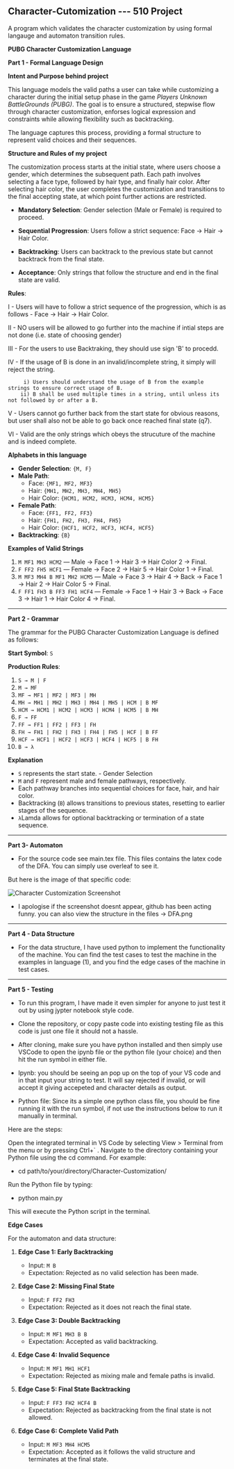 ## Character-Cutomization  --- 510 Project
A program which validates the character customization by using formal langauge and automaton transition rules.




**PUBG Character Customization Language**

**Part 1 - Formal Language Design**

**Intent and Purpose behind project**

This language models the valid paths a user can take while customizing a character during the initial setup phase in the game *Players Unknown BattleGrounds (PUBG)*. The goal is to ensure a structured, stepwise flow through character customization, enforses logical expression and constraints while allowing flexibility such as backtracking. 

The language captures this process, providing a formal structure to represent valid choices and their sequences.

**Structure and Rules of my project**

The customization process starts at the initial state, where users choose a gender, which determines the subsequent path. Each path involves selecting a face type, followed by hair type, and finally hair color. After selecting hair color, the user completes the customization and transitions to the final accepting state, at which point further actions are restricted.

- **Mandatory Selection**: Gender selection (Male or Female) is required to proceed.

- **Sequential Progression**: Users follow a strict sequence: Face → Hair → Hair Color.
- **Backtracking**: Users can backtrack to the previous state but cannot backtrack from the final state.
- **Acceptance**: Only strings that follow the structure and end in the final state are valid.

**Rules**:

I - Users will have to follow a strict sequence of the progression, which is as follows - Face → Hair → Hair Color.

II - NO users will be allowed to go further into the machine if intial steps are not done (i.e. state of choosing gender)

III - For the users to use Backtraking, they should use sign 'B' to procedd.

IV - If the usage of B is done in an invalid/incomplete string, it simply will reject the string.

         i) Users should understand the usage of B from the example strings to ensure correct usage of B. 
        ii) B shall be used multiple times in a string, until unless its not followed by or after a B.
        
V  - Users cannot go further back from the start state for obvious reasons, but user shall also not be able to go back once reached final state (q7). 

VI - Valid are the only strings which obeys the strucuture of the machine and is indeed complete.



**Alphabets in this language**

- **Gender Selection**: `{M, F}`
- **Male Path**:
  - Face: `{MF1, MF2, MF3}`
  - Hair: `{MH1, MH2, MH3, MH4, MH5}`
  - Hair Color: `{HCM1, HCM2, HCM3, HCM4, HCM5}`
- **Female Path**:
  - Face: `{FF1, FF2, FF3}`
  - Hair: `{FH1, FH2, FH3, FH4, FH5}`
  - Hair Color: `{HCF1, HCF2, HCF3, HCF4, HCF5}`
- **Backtracking**: `{B}`



**Examples of Valid Strings**

1. `M MF1 MH3 HCM2` — Male → Face 1 → Hair 3 → Hair Color 2 → Final.
2. `F FF2 FH5 HCF1` — Female → Face 2 → Hair 5 → Hair Color 1 → Final.
3. `M MF3 MH4 B MF1 MH2 HCM5` — Male → Face 3 → Hair 4 → Back → Face 1 → Hair 2 → Hair Color 5 → Final.
4. `F FF1 FH3 B FF3 FH1 HCF4` — Female → Face 1 → Hair 3 → Back → Face 3 → Hair 1 → Hair Color 4 → Final.

---

**Part 2 - Grammar**

The grammar for the PUBG Character Customization Language is defined as follows:

**Start Symbol**: `S`

**Production Rules**:

1. `S → M | F`
2. `M → MF`
3. `MF → MF1 | MF2 | MF3 | MH`
4. `MH → MH1 | MH2 | MH3 | MH4 | MH5 | HCM | B MF`
5. `HCM → HCM1 | HCM2 | HCM3 | HCM4 | HCM5 | B MH`
6. `F → FF`
7. `FF → FF1 | FF2 | FF3 | FH`
8. `FH → FH1 | FH2 | FH3 | FH4 | FH5 | HCF | B FF`
9. `HCF → HCF1 | HCF2 | HCF3 | HCF4 | HCF5 | B FH`
10. `B → λ`

**Explanation**

- `S` represents the start state. - Gender Selection
- `M` and `F` represent male and female pathways, respectively.
- Each pathway branches into sequential choices for face, hair, and hair color.
- Backtracking (`B`) allows transitions to previous states, resetting to earlier stages of the sequence.
- `λ`Lamda allows for optional backtracking or termination of a state sequence.

---

**Part 3- Automaton**

- For the source code see main.tex file. This files contains the latex code of the DFA. You can simply use overleaf to see it. 

But here is the image of that specific code:

![Character Customization Screenshot](Screenshot%202024-12-12%20210040.png)

- I apologise if the screenshot doesnt appear, github has been acting funny. you can also view the structure in the 
files -> DFA.png


---


**Part 4 - Data Structure**

- For the data structure, I have used python to implement the functionality of the machine. You can find the test cases to test the machine in the examples in language (1), and you find the edge cases of the machine in test cases. 

---

**Part 5 - Testing**

- To run this program, I have made it even simpler for anyone to just test it out by using jypter notebook style code. 

- Clone the repository, or copy paste code into existing testing file as this code is just one file it should not a hassle. 

- After cloning, make sure you have python installed and then simply use VSCode to open the ipynb file or the python file (your choice) and then hit the run symbol in either file. 

- Ipynb: you should be seeing an pop up on the top of your VS code and in that input your string to test. It will say rejected if invalid, or will accept it giving accepeted and character details as output. 

- Python file: Since its a simple one python class file, you should be fine running it with the run symbol, if not use the instructions below to run it manually in terminal. 

Here are the steps:

Open the integrated terminal in VS Code by selecting View > Terminal from the menu or by pressing Ctrl+` .
Navigate to the directory containing your Python file using the cd command. For example:

- cd path/to/your/directory/Character-Customization/

Run the Python file by typing:

- python main.py

This will execute the Python script in the terminal.








**Edge Cases**

For the automaton and data structure:

1. **Edge Case 1: Early Backtracking**
   - Input: `M B`
   - Expectation: Rejected as no valid selection has been made.

2. **Edge Case 2: Missing Final State**
   - Input: `F FF2 FH3`
   - Expectation: Rejected as it does not reach the final state.

3. **Edge Case 3: Double Backtracking**
   - Input: `M MF1 MH3 B B`
   - Expectation: Accepted as valid backtracking.

4. **Edge Case 4: Invalid Sequence**
   - Input: `M MF1 MH1 HCF1`
   - Expectation: Rejected as mixing male and female paths is invalid.

5. **Edge Case 5: Final State Backtracking**
   - Input: `F FF3 FH2 HCF4 B`
   - Expectation: Rejected as backtracking from the final state is not allowed.

6. **Edge Case 6: Complete Valid Path**
   - Input: `M MF3 MH4 HCM5`
   - Expectation: Accepted as it follows the valid structure and terminates at the final state.

